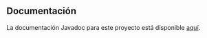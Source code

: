 ## Documentación

La documentación Javadoc para este proyecto está disponible [aquí](file:///home/rabab/Descargas/JPAMagazinesAnnotations-main(1)/javadoc/index.html).
